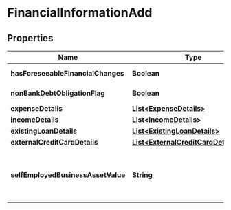 # FinancialInformationAdd

## Properties
Name | Type | Description | Notes
------------ | ------------- | ------------- | -------------
**hasForeseeableFinancialChanges** | **Boolean** | Indicates whether any foreseeable changes in customer&#x27;s financial circumstances. |  [optional]
**nonBankDebtObligationFlag** | **Boolean** | Indicates if the applicant has any loan with any non-banking financial organization. |  [optional]
**expenseDetails** | [**List&lt;ExpenseDetails&gt;**](ExpenseDetails.md) |  |  [optional]
**incomeDetails** | [**List&lt;IncomeDetails&gt;**](IncomeDetails.md) |  |  [optional]
**existingLoanDetails** | [**List&lt;ExistingLoanDetails&gt;**](ExistingLoanDetails.md) |  |  [optional]
**externalCreditCardDetails** | [**List&lt;ExternalCreditCardDetailsAdd&gt;**](ExternalCreditCardDetailsAdd.md) |  |  [optional]
**selfEmployedBusinessAssetValue** | **String** | This field is used to capture the total assets of  the self employed business. This is applicable only for Self Employed Business/ Professionals. This is a reference data field. Please use /v1/utilities/referenceData/{selfEmployedBusinessAssetValue} resource to get valid value of this field with description. |  [optional]

